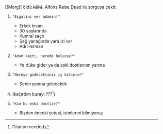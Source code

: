 [[Morg]] öldü ~~(tüh)~~. Alfons Raise Dead ile sorguya çekti:  
  
1) `"Eşgalini ver adamın!"`  
	- Erkek insan  
	- 30 yaşlarında  
	- Kumral saçlı  
	- Sağ yanağında yara izi var  
	- Adı Herman  
  
2) `"Adam kaçtı, nerede bulucaz?"`  
	- Ya düke gider ya da eski dostlarının yanına  
  
3) `"Nereye gidecektiniz iş bitince?"`  
	- Senin yanına gelecektik  
  
4) (kaçırdım burayı ???[^1])  
  
5) `"Kim bu eski dostlar?"`  
	- Bizden önceki çetesi, isimlerini bilmiyoruz  
  
[^1]: Citation needed